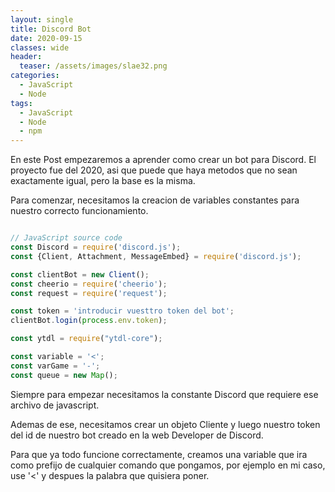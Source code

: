 ```yaml
---
layout: single
title: Discord Bot
date: 2020-09-15
classes: wide
header:
  teaser: /assets/images/slae32.png
categories:
  - JavaScript
  - Node
tags:
  - JavaScript
  - Node
  - npm
---
```


En este Post empezaremos a aprender como crear un bot para Discord. El proyecto fue del 2020, asi que puede que haya metodos que no sean exactamente igual, pero la base es la misma.

Para comenzar, necesitamos la creacion de variables constantes para nuestro correcto funcionamiento.

```javascript

// JavaScript source code
const Discord = require('discord.js');
const {Client, Attachment, MessageEmbed} = require('discord.js');

const clientBot = new Client();
const cheerio = require('cheerio');
const request = require('request');

const token = 'introducir vuesttro token del bot';
clientBot.login(process.env.token);

const ytdl = require("ytdl-core");

const variable = '<';
const varGame = '-';
const queue = new Map();

```

Siempre para empezar necesitamos la constante Discord que requiere ese archivo de javascript.

Ademas de ese, necesitamos crear un objeto Cliente y luego nuestro token del id de nuestro bot creado en la web Developer de Discord.

Para que ya todo funcione correctamente, creamos una variable que ira como prefijo de cualquier comando que pongamos, por ejemplo en mi caso, use '<' y despues la palabra que 
quisiera poner.

